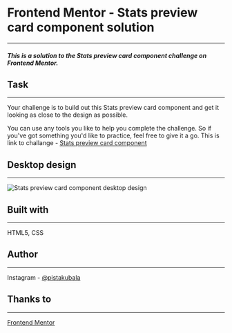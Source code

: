 # Frontend Mentor - Stats preview card component solution
---
##### This is a solution to the Stats preview card component challenge on Frontend Mentor.
## Task
---
Your challenge is to build out this Stats preview card component and get it looking as close to the design as possible.

You can use any tools you like to help you complete the challenge. So if you've got something you'd like to practice, feel free to give it a go.
This is link to challange - [Stats preview card component](https://www.frontendmentor.io/challenges/stats-preview-card-component-8JqbgoU62)

## Desktop design
---
![Stats preview card component desktop design](https://res.cloudinary.com/dz209s6jk/image/upload/v1618491773/Challenges/pnczwsvslfwimxcqjrwm.jpg "Stats preview card component desktop design")

## Built with
---
HTML5, CSS
## Author 
---
Instagram - [@pistakubala](https://www.instagram.com/pistakubala/)

## Thanks to 
---
[Frontend Mentor](https://www.frontendmentor.io/)

